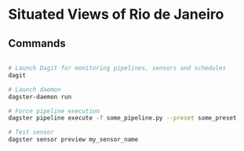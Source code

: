 # Situated Views of Rio de Janeiro

## Commands



```bash

# Launch Dagit for monitoring pipelines, sensors and schedules
dagit

# Launch daemon
dagster-daemon run

# Force pipeline execution
dagster pipeline execute -f some_pipeline.py --preset some_preset

# Test sensor 
dagster sensor preview my_sensor_name
```